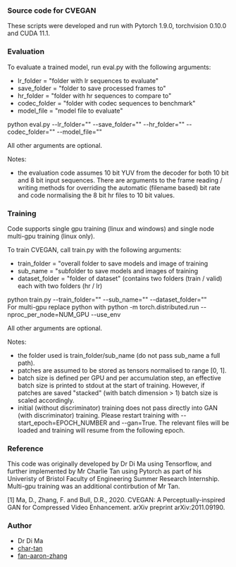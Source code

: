 ### Source code for CVEGAN

These scripts were developed and run with Pytorch 1.9.0, torchvision 0.10.0 and CUDA 11.1.

### Evaluation

To evaluate a trained model, run eval.py with the following arguments:

- lr_folder = "folder with lr sequences to evaluate" 
- save_folder = "folder to save processed frames to"
- hr_folder = "folder with hr sequences to compare to"
- codec_folder = "folder with codec sequences to benchmark"
- model_file = "model file to evaluate"

python eval.py --lr_folder="" --save_folder="" --hr_folder="" --codec_folder="" --model_file=""

All other arguments are optional.

Notes:<ul>
<li>the evaluation code assumes 10 bit YUV from the decoder for both 10 bit and 8 bit input sequences. There are arguments to the frame reading / writing methods for overriding the automatic (filename based) bit rate and code normalising the 8 bit hr files to 10 bit values.</li>
</ul>

### Training

Code supports single gpu training (linux and windows) and single node multi-gpu training (linux only). 

To train CVEGAN, call train.py with the following arguments:
- train_folder = "overall folder to save models and image of training
- sub_name = "subfolder to save models and images of training
- dataset_folder = "folder of dataset" (contains two folders (train / valid) each with two folders (hr / lr)

python train.py --train_folder="" --sub_name="" --dataset_folder=""<br />
For multi-gpu replace python with python -m torch.distributed.run --nproc_per_node=NUM_GPU --use_env

All other arguments are optional.

Notes:<ul>
<li>the folder used is train_folder/sub_name (do not pass sub_name a full path).</li>
<li>patches are assumed to be stored as tensors normalised to range [0, 1].</li>
<li>batch size is defined per GPU and per accumulation step, an effective batch size is printed to stdout at the start of training. However, if patches are saved "stacked" (with batch dimension > 1) batch size is scaled accordingly.</li>
<li>initial (without discriminator) training does not pass directly into GAN (with discriminator) training. Please restart training with --start_epoch=EPOCH_NUMBER and --gan=True. The relevant files will be loaded and training will resume from the following epoch.</li>
</ul>

### Reference

This code was originally developed by Dr Di Ma using Tensorflow, and further implemented by Mr Charlie Tan using Pytorch as part of his Univeristy of Bristol Faculty of Engineering Summer Research Internship. Multi-gpu training was an additional contirbution of Mr Tan.
 
[1] Ma, D., Zhang, F. and Bull, D.R., 2020. CVEGAN: A Perceptually-inspired GAN for Compressed Video Enhancement. arXiv preprint arXiv:2011.09190.

### Author

- Dr Di Ma
- [char-tan](https://github.com/char-tan)
- [fan-aaron-zhang](https://github.com/an-aaron-zhang)
